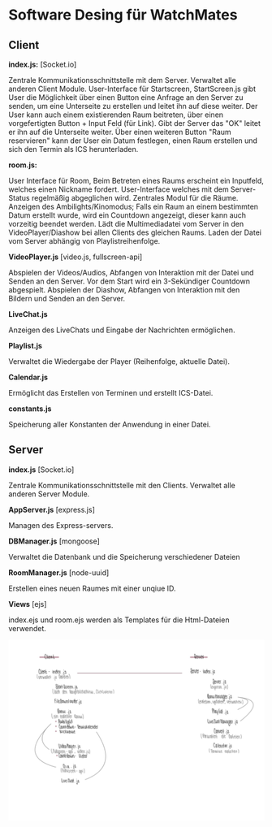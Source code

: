 # Software Desing für WatchMates

## Client
**index.js:** [Socket.io]

Zentrale Kommunikationsschnittstelle mit dem Server. Verwaltet alle anderen Client Module.
User-Interface für Startscreen,
StartScreen.js gibt User die Möglichkeit über einen Button eine Anfrage an den Server zu senden, um eine Unterseite zu erstellen und leitet ihn auf diese weiter.
Der User kann auch einem existierenden Raum beitreten, über einen vorgefertigten Button + Input Feld (für Link). Gibt der Server das "OK" leitet er ihn auf die Unterseite weiter. Über einen weiteren Button "Raum reservieren" kann der User ein Datum festlegen, einen Raum erstellen und sich den Termin als ICS herunterladen.


**room.js:**

User Interface für Room,
Beim Betreten eines Raums erscheint ein Inputfeld, welches einen Nickname fordert.
User-Interface welches mit dem Server-Status regelmäßig abgeglichen wird. Zentrales Modul für die Räume.
Anzeigen des Ambilights/Kinomodus; Falls ein Raum an einem bestimmten Datum erstellt wurde, wird ein Countdown angezeigt, dieser kann auch vorzeitig beendet werden. Lädt die Multimediadatei vom Server in den VideoPlayer/Diashow bei allen Clients des gleichen Raums. Laden der Datei vom Server abhängig von Playlistreihenfolge.

**VideoPlayer.js** [video.js, fullscreen-api]

Abspielen der Videos/Audios, Abfangen von Interaktion mit der Datei und Senden an den Server. Vor dem Start wird ein 3-Sekündiger Countdown abgespielt. Abspielen der Diashow, Abfangen von Interaktion mit den Bildern und Senden an den Server.

**LiveChat.js**

Anzeigen des LiveChats und Eingabe der Nachrichten ermöglichen.

**Playlist.js**

Verwaltet die Wiedergabe der Player (Reihenfolge, aktuelle Datei).

**Calendar.js**

Ermöglicht das Erstellen von Terminen und erstellt ICS-Datei.

**constants.js**

Speicherung aller Konstanten der Anwendung in einer Datei. 


## Server

**index.js** [Socket.io]

Zentrale Kommunikationsschnittstelle mit den Clients. Verwaltet alle anderen Server Module.

**AppServer.js** [express.js]

Managen des Express-servers.


**DBManager.js** [mongoose]

Verwaltet die Datenbank und die Speicherung verschiedener Dateien

**RoomManager.js** [node-uuid]

Erstellen eines neuen Raumes mit einer unqiue ID. 

**Views** [ejs]

index.ejs und room.ejs werden als Templates für die Html-Dateien verwendet.

![Darstellund des Designs](DesignBild.jpg)
